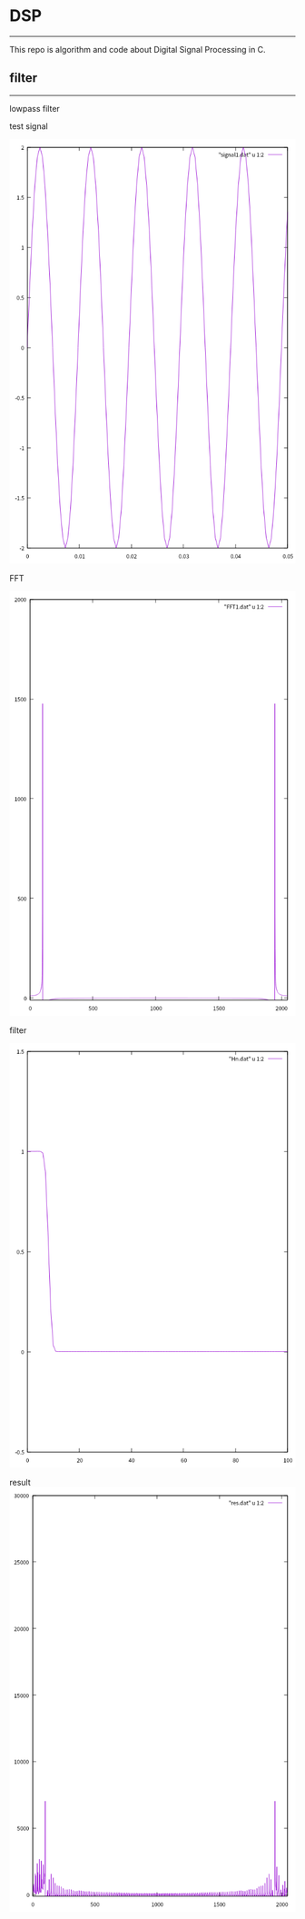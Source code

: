 # DSP

---

This repo is algorithm and code about Digital Signal Processing in C.



## filter

---

lowpass filter 

test signal 

![image0001](image0001.png)

FFT

![image0002](image0002.png)


filter

![image0003](image0003.png)

result
![image0004](image0004.png)
